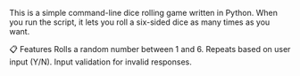 This is a simple command-line dice rolling game written in Python. When you run the script, it lets you roll a six-sided dice as many times as you want.

📋 Features
Rolls a random number between 1 and 6.
Repeats based on user input (Y/N).
Input validation for invalid responses.
